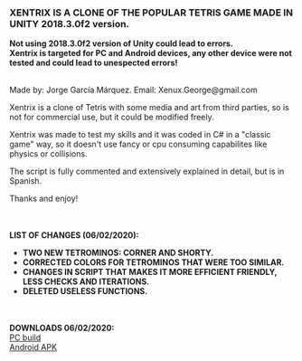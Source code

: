 
<b>
<h3>
XENTRIX IS A CLONE OF THE POPULAR TETRIS GAME MADE IN UNITY 2018.3.0f2 version.
</h3>
<a>Not using 2018.3.0f2 version of Unity could lead to errors.</a></br>
<a>Xentrix is targeted for PC and Android devices, any other device were not tested and could lead to unespected errors!</a>
</b>
</br></br>
<p>Made by: Jorge García Márquez. Email: Xenux.George@gmail.com</p>

<p>Xentrix is a clone of Tetris with some media and art from third parties, so is not
for commercial use, but it could be modified freely.</p>

<p>Xentrix was made to test my skills and it was coded in C# in a "classic game" way,
so it doesn't use fancy or cpu consuming capabilites like physics or collisions.</p>

<p>The script is fully commented and extensively explained in detail, but is in Spanish.</p>

<p>Thanks and enjoy!</p>
</br></br>
 <b>
 LIST OF CHANGES (06/02/2020):</br>
<ul>
 <li> TWO NEW TETROMINOS: CORNER AND SHORTY.</li>
 <li> CORRECTED COLORS FOR TETROMINOS THAT WERE TOO SIMILAR.</li>
 <li> CHANGES IN SCRIPT THAT MAKES IT MORE EFFICIENT FRIENDLY, LESS CHECKS AND ITERATIONS.</li>
 <li> DELETED USELESS FUNCTIONS.</li>
 </ul>
 </b>
 </br></br>
<b>DOWNLOADS 06/02/2020:</b>
</br>
<a href="https://mega.nz/#!RB5mRYgZ!Z1Es_stxW7E-ZsLs5Uo7IrL9CzERSVI0ic_s94jjVic">PC build</a></br>
<a href="https://mega.nz/#!0IwwBIxY!f2K86DFFcTvWm5y2uXBiy-9UeaTGXnTTPa4re5M8fyQ">Android APK</a>
</br></br>

